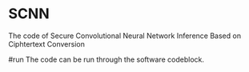 # SCNN
The code of Secure Convolutional Neural Network Inference Based on Ciphtertext Conversion

#run
The code can be run through the software codeblock.
